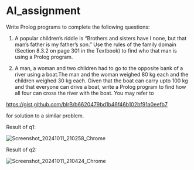 # AI_assignment

Write Prolog programs to complete the following questions:

1. A popular children’s riddle is “Brothers and sisters have I none, but that man’s father is my father’s son.” Use the rules of the family domain (Section 8.3.2 on page 301 in the Textbook) to find who that man is using a Prolog program.

2. A man, a woman and two children had to go to the opposite bank of a river using a boat.The man and the woman weighed 80 kg each and the children weighed 30 kg each. Given that the boat can carry upto 100 kg and that everyone can drive a boat, write a Prolog program to find how all four can cross the river with the boat. You may refer to 

https://gist.github.com/blrB/b6620479bd1b46f46b102bf91a0eefb7 

for solution to a similar problem.

Result of q1:

![Screenshot_20241011_210258_Chrome](https://github.com/user-attachments/assets/639d7622-f6c1-4aa6-bcb6-48dcb2a71991)

Result of q2:

![Screenshot_20241011_210424_Chrome](https://github.com/user-attachments/assets/749f4d4f-6ea1-40a9-a33d-6606cbede268)

